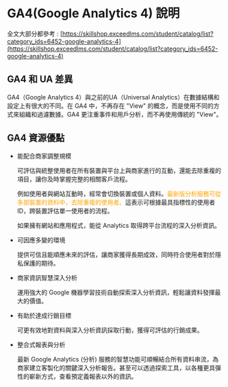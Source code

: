 <!-- markdownlint-disable MD033 -->
<!-- markdownlint-disable MD010 -->
<!-- markdownlint-disable MD037 -->

# GA4(Google Analytics 4) 說明

全文大部分都參考 : [https://skillshop.exceedlms.com/student/catalog/list?category_ids=6452-google-analytics-4](https://skillshop.exceedlms.com/student/catalog/list?category_ids=6452-google-analytics-4)

## GA4 和 UA 差異

GA4（Google Analytics 4）與之前的UA（Universal Analytics）在數據結構和設定上有很大的不同。在 GA4 中，不再存在 "View" 的概念，而是使用不同的方式來組織和過濾數據。GA4 更注重事件和用戶分析，而不再使用傳統的 "View"。

## GA4 資源優點

* 能配合商家調整規模

    可評估與統整使用者在所有裝置與平台上與商家進行的互動，還能去除重複的項目，讓你及時掌握完整的相關客戶流程。

    例如使用者與網站互動時，經常會切換裝置或個人資料。<font color = orange>最新版分析服務可從多部裝置的資料中，去除重複的使用者。</font>這表示可根據最具指標性的使用者 ID，跨裝置評估單一使用者的流程。

    如果擁有網站和應用程式，能從 Analytics 取得跨平台流程的深入分析資訊。

* 可因應多變的環境

    提供可信且能順應未來的評估，讓商家獲得長期成效，同時符合使用者對於隱私保護的期待。

* 商家資訊智慧深入分析

    運用強大的 Google 機器學習技術自動探索深入分析資訊，輕鬆讓資料發揮最大的價值。

* 有助於達成行銷目標

    可更有效地對資料與深入分析資訊採取行動，獲得可評估的行銷成果。

* 整合式報表與分析

    最新 Google Analytics (分析) 服務的智慧功能可順暢結合所有資料串流，為商家建立客製化的關鍵深入分析報告。甚至可以透過探索工具，以各種更具彈性的嶄新方式，查看預定義報表以外的資訊。

